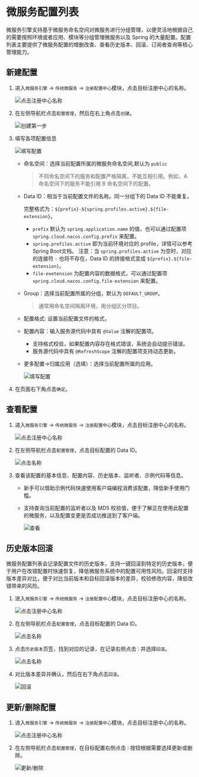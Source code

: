 # 微服务配置列表

微服务引擎支持基于微服务命名空间对微服务进行分组管理，以便灵活地根据自己的需要按照环境或者应用、模块等分组管理微服务以及 Spring 的大量配置。配置列表主要提供了微服务配置的增删改查、查看历史版本、回滚、订阅者查询等核心管理能力。

## 新建配置

1. 进入`微服务引擎` -> `传统微服务` -> `注册配置中心`模块，点击目标注册中心的名称。

    ![点击注册中心名称](https://docs.daocloud.io/daocloud-docs-images/docs/zh/docs/skoala/images/config01.png)

2. 在左侧导航栏点击`配置管理`，然后在右上角点击`创建`。

    ![创建第一步](https://docs.daocloud.io/daocloud-docs-images/docs/zh/docs/skoala/images/config02.png)

3. 填写各项配置信息

    ![填写配置](https://docs.daocloud.io/daocloud-docs-images/docs/zh/docs/skoala/images/config03.png)

    - 命名空间：选择当前配置所属的微服务命名空间,默认为 `public`

        > 不同命名空间下的服务和配置严格隔离，不能互相引用。例如，A 命名空间下的服务不能引用 B 命名空间下的配置。

    - Data ID：相当于当前配置文件的名称。同一分组下的 Data ID 不能重复。

        完整格式为：`${prefix}-${spring.profiles.active}.${file-extension}`。

        - `prefix` 默认为 `spring.application.name` 的值，也可以通过配置项 `spring.cloud.nacos.config.prefix` 来配置。
        - `spring.profiles.active` 即为当前环境对应的 profile，详情可以参考 Spring Boot文档。 注意：当 `spring.profiles.active` 为空时，对应的连接符 `-` 也将不存在，Data ID 的拼接格式变成 `${prefix}.${file-extension}`。
        - `file-exetension` 为配置内容的数据格式，可以通过配置项 `spring.cloud.nacos.config.file-extension` 来配置。

    - Group：选择当前配置所属的分组，默认为 `DEFAULT_GROUP`。

        > 通常用命名空间隔离环境，用分组区分项目。

    - 配置格式: 设置当前配置文件的格式，

    - 配置内容：输入服务源代码中具有 `@Value` 注解的配置项。

        - 支持格式校验，如果配置内容存在格式错误，系统会自动提示错误。
        - 服务源代码中具有 `@RefreshScope` 注解的配置项支持动态更新。

    - 更多配置->归属应用（选填）：选择当前配置所属的应用。

        ![填写配置](https://docs.daocloud.io/daocloud-docs-images/docs/zh/docs/skoala/images/config04.png)

4. 在页面右下角点击`确定`。

## 查看配置

1. 进入`微服务引擎` -> `传统微服务` -> `注册配置中心`模块，点击目标注册中心的名称。

    ![点击注册中心名称](https://docs.daocloud.io/daocloud-docs-images/docs/zh/docs/skoala/images/config01.png)

2. 在左侧导航栏点击`配置管理`，点击目标配置的 Data ID。

    ![点击名称](https://docs.daocloud.io/daocloud-docs-images/docs/zh/docs/skoala/images/config05.png)

3. 查看该配置的基本信息、配置内容、历史版本、监听者、示例代码等信息。

    - 新手可以借助示例代码快速使用客户端编程消费该配置，降低新手使用门槛。
    - 支持查询当前配置的监听者以及 MD5 校验值，便于了解正在使用此配置的微服务，以及配置变更是否成功推送到了客户端。

        ![查看](https://docs.daocloud.io/daocloud-docs-images/docs/zh/docs/skoala/images/config06.png)

## 历史版本回滚

微服务配置列表会记录配置文件的历史版本，支持一键回滚到特定的历史版本，便于用户在改错配置时快速恢复，降低微服务系统中的配置可用性风险。回滚时支持版本差异对比，便于对比当前版本和目标回滚版本的差异，校验修改内容，降低改错带来的风险。

1. 进入`微服务引擎` -> `传统微服务` -> `注册配置中心`模块，点击目标注册中心的名称。

    ![点击注册中心名称](https://docs.daocloud.io/daocloud-docs-images/docs/zh/docs/skoala/images/config01.png)

2. 在左侧导航栏点击`配置管理`，点击目标配置的 Data ID。

    ![点击名称](https://docs.daocloud.io/daocloud-docs-images/docs/zh/docs/skoala/images/config05.png)

3. 点击`历史版本`页签，找到对应的记录，在记录右侧点击 `ⵗ` 并选择`回滚`。

    ![点击名称](https://docs.daocloud.io/daocloud-docs-images/docs/zh/docs/skoala/images/config07.png)

4. 对比版本差异并确认，然后在右下角点击`回滚`。

    ![回滚](https://docs.daocloud.io/daocloud-docs-images/docs/zh/docs/skoala/images/config08.png)

## 更新/删除配置

1. 进入`微服务引擎` -> `传统微服务` -> `注册配置中心`模块，点击目标注册中心的名称。

    ![点击注册中心名称](https://docs.daocloud.io/daocloud-docs-images/docs/zh/docs/skoala/images/config01.png)

2. 在左侧导航栏点击`配置管理`，在目标配置右侧点击 `ⵗ` 按钮根据需要选择更新或删除。

    ![更新/删除](https://docs.daocloud.io/daocloud-docs-images/docs/zh/docs/skoala/images/config09.png)
